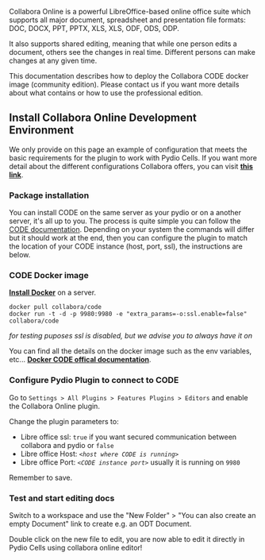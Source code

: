 
Collabora Online is a powerful LibreOffice-based online office suite which supports all major document, spreadsheet and presentation file formats:​ DOC, DOCX, PPT, PPTX, XLS, XLS, ODF, ODS, ODP.

It also supports shared editing, meaning that while one person edits a document, others see the changes in real time. Different persons can make changes at any given time.

This documentation describes how to deploy the Collabora CODE docker image (community edition). Please contact us if you want more details about what contains or how to use the professional edition.

## Install Collabora Online Development Environment

We only provide on this page an example of configuration that meets the basic requirements for the plugin to work with Pydio Cells. If you want more detail about the different configurations Collabora offers, you can visit **[this link](https://www.collaboraoffice.com/code/)**.

### Package installation

You can install CODE on the same server as your pydio or on a another server, it's all up to you.
The process is quite simple you can follow the [CODE documentation](https://www.collaboraoffice.com/code/linux-packages/).
Depending on your system the commands will differ but it should work at the end,
then you can configure the plugin to match the location of your CODE instance (host, port, ssl), the instructions are below.

### CODE Docker image

**[Install Docker](https://docs.docker.com/install/)** on a server.

```shell
docker pull collabora/code
docker run -t -d -p 9980:9980 -e "extra_params=-o:ssl.enable=false" collabora/code
```
_for testing puposes ssl is disabled, but we advise you to always have it on_

You can find all the details on the docker image such as the env variables, etc... **[Docker CODE offical documentation](https://www.collaboraoffice.com/code/docker/)**.


### Configure Pydio Plugin to connect to CODE

Go to `Settings > All Plugins > Features Plugins > Editors` and enable the Collabora Online plugin.

Change the plugin parameters to:

- Libre office ssl: `true` if you want secured communication between collabora and pydio or `false`
- Libre office Host: _`<host where CODE is running>`_
- Libre office Port: _`<CODE instance port>`_ usually it is running on `9980`

Remember to save.

### Test and start editing docs

Switch to a workspace and use the "New Folder" > "You can also create an empty Document" link to create e.g. an ODT Document.

Double click on the new file to edit, you are now able to edit it directly in Pydio Cells using collabora online editor!
